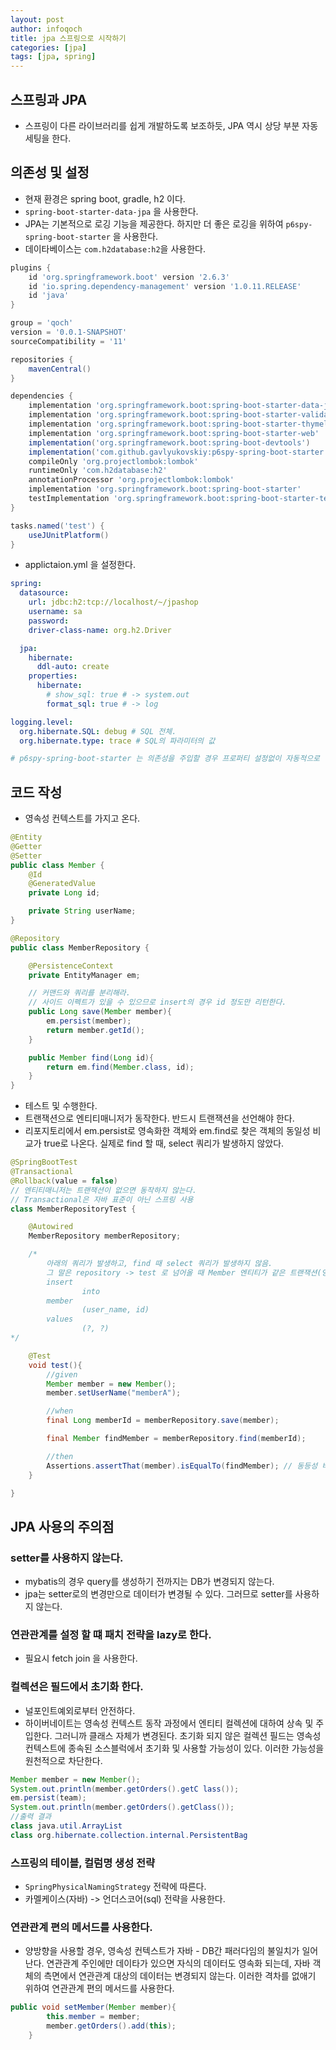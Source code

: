 ```yaml
---
layout: post
author: infoqoch
title: jpa 스프링으로 시작하기
categories: [jpa]
tags: [jpa, spring]
---
```


## 스프링과 JPA
- 스프링이 다른 라이브러리를 쉽게 개발하도록 보조하듯, JPA 역시 상당 부분 자동 세팅을 한다.

## 의존성 및 설정
- 현재 환경은 spring boot, gradle, h2 이다.
- `spring-boot-starter-data-jpa` 을 사용한다. 
- JPA는 기본적으로 로깅 기능을 제공한다. 하지만 더 좋은 로깅을 위하여 `p6spy-spring-boot-starter` 을 사용한다.
- 데이타베이스는 `com.h2database:h2`을 사용한다. 
  
```groovy
plugins {
    id 'org.springframework.boot' version '2.6.3'
    id 'io.spring.dependency-management' version '1.0.11.RELEASE'
    id 'java'
}

group = 'qoch'
version = '0.0.1-SNAPSHOT'
sourceCompatibility = '11'

repositories {
    mavenCentral()
}

dependencies {
    implementation 'org.springframework.boot:spring-boot-starter-data-jpa'
    implementation 'org.springframework.boot:spring-boot-starter-validation'
    implementation 'org.springframework.boot:spring-boot-starter-thymeleaf'
    implementation 'org.springframework.boot:spring-boot-starter-web'
    implementation('org.springframework.boot:spring-boot-devtools')
    implementation('com.github.gavlyukovskiy:p6spy-spring-boot-starter:1.8.0')
    compileOnly 'org.projectlombok:lombok'
    runtimeOnly 'com.h2database:h2'
    annotationProcessor 'org.projectlombok:lombok'
    implementation 'org.springframework.boot:spring-boot-starter'
    testImplementation 'org.springframework.boot:spring-boot-starter-test'
}

tasks.named('test') {
    useJUnitPlatform()
}
```

- applictaion.yml 을 설정한다.

```yml
spring:
  datasource:
    url: jdbc:h2:tcp://localhost/~/jpashop
    username: sa
    password:
    driver-class-name: org.h2.Driver

  jpa:
    hibernate:
      ddl-auto: create
    properties:
      hibernate:
        # show_sql: true # -> system.out
        format_sql: true # -> log

logging.level:
  org.hibernate.SQL: debug # SQL 전체.
  org.hibernate.type: trace # SQL의 파라미터의 값

# p6spy-spring-boot-starter 는 의존성을 주입할 경우 프로퍼티 설정없이 자동적으로 적용 된다. 

```

## 코드 작성
- 영속성 컨텍스트를 가지고 온다. 

```java
@Entity
@Getter
@Setter
public class Member {
    @Id
    @GeneratedValue
    private Long id;

    private String userName;
}

@Repository
public class MemberRepository {

    @PersistenceContext
    private EntityManager em;

    // 커맨드와 쿼리를 분리해라.
    // 사이드 이펙트가 있을 수 있으므로 insert의 경우 id 정도만 리턴한다.
    public Long save(Member member){
        em.persist(member);
        return member.getId();
    }

    public Member find(Long id){
        return em.find(Member.class, id);
    }
}

```

- 테스트 및 수행한다.
- 트랜잭션으로 엔티티매니저가 동작한다. 반드시 트랜잭션을 선언해야 한다. 
- 리포지토리에서 em.persist로 영속화한 객체와 em.find로 찾은 객체의 동일성 비교가 true로 나온다. 실제로 find 할 때, select 쿼리가 발생하지 않았다. 

```java
@SpringBootTest
@Transactional
@Rollback(value = false)
// 엔티티매니저는 트랜잭션이 없으면 동작하지 않는다.
// Transactional은 자바 표준이 아닌 스프링 사용
class MemberRepositoryTest {

    @Autowired
    MemberRepository memberRepository;

    /*
        아래의 쿼리가 발생하고, find 때 select 쿼리가 발생하지 않음.
        그 말은 repository -> test 로 넘어올 때 Member 엔티티가 같은 트랜잭션(영속성 컨텍스트) 안에 있음을 알 수 있음.
        insert
                into
        member
                (user_name, id)
        values
                (?, ?)
*/

    @Test
    void test(){
        //given
        Member member = new Member();
        member.setUserName("memberA");

        //when
        final Long memberId = memberRepository.save(member);

        final Member findMember = memberRepository.find(memberId);

        //then
        Assertions.assertThat(member).isEqualTo(findMember); // 동등성 비교. 같은 엔티티임.
    }

}
```

## JPA 사용의 주의점
### setter를 사용하지 않는다. 
- mybatis의 경우 query를 생성하기 전까지는 DB가 변경되지 않는다. 
- jpa는 setter로의 변경만으로 데이터가 변경될 수 있다. 그러므로 setter를 사용하지 않는다. 

### 연관관계를 설정 할 떄 패치 전략을 lazy로 한다.
- 필요시 fetch join 을 사용한다. 

### 컬렉션은 필드에서 초기화 한다. 
- 널포인트예외로부터 안전하다. 
- 하이버네이트는 영속성 컨텍스트 동작 과정에서 엔티티 컬렉션에 대하여 상속 및 주입한다. 그러니까 클래스 자체가 변경된다. 초기화 되지 않은 컬렉션 필드는 영속성 컨텍스트에 종속된 소스블럭에서 초기화 및 사용할 가능성이 있다. 이러한 가능성을 원천적으로 차단한다. 

```java
Member member = new Member();
System.out.println(member.getOrders().getC lass());
em.persist(team);
System.out.println(member.getOrders().getClass());
//출력 결과
class java.util.ArrayList
class org.hibernate.collection.internal.PersistentBag
```

### 스프링의 테이블, 컬럼명 생성 전략
- `SpringPhysicalNamingStrategy` 전략에 따른다. 
- 카멜케이스(자바) -> 언더스코어(sql) 전략을 사용한다. 

### 연관관계 편의 메서드를 사용한다.
- 양방향을 사용할 경우, 영속성 컨텍스트가 자바 - DB간 패러다임의 불일치가 일어난다. 연관관계 주인에만 데이타가 있으면 자식의 데이터도 영속화 되는데, 자바 객체의 측면에서 연관관계 대상의 데이터는 변경되지 않는다. 이러한 격차를 없애기 위하여 연관관계 편의 메서드를 사용한다. 

```java
public void setMember(Member member){
        this.member = member;
        member.getOrders().add(this);
    }
```